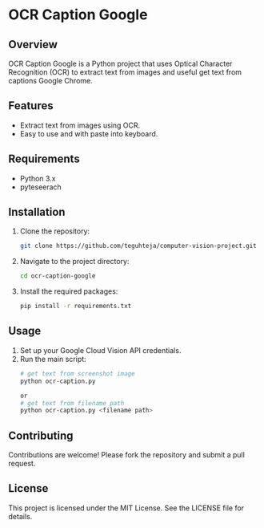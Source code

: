 # OCR Caption Google

## Overview
OCR Caption Google is a Python project that uses Optical Character Recognition (OCR) to extract text from images 
and useful get text from captions Google Chrome.

## Features
- Extract text from images using OCR.
- Easy to use and with paste into keyboard.

## Requirements
- Python 3.x
- pyteseerach

## Installation
1. Clone the repository:
    ```bash
    git clone https://github.com/teguhteja/computer-vision-project.git
    ```
2. Navigate to the project directory:
    ```bash
    cd ocr-caption-google
    ```
3. Install the required packages:
    ```bash
    pip install -r requirements.txt
    ```

## Usage
1. Set up your Google Cloud Vision API credentials.
2. Run the main script:
    ```bash
    # get text from screenshot image
    python ocr-caption.py

    or 
    # get text from filename path
    python ocr-caption.py <filename path>
    ```

## Contributing
Contributions are welcome! Please fork the repository and submit a pull request.

## License
This project is licensed under the MIT License. See the LICENSE file for details.